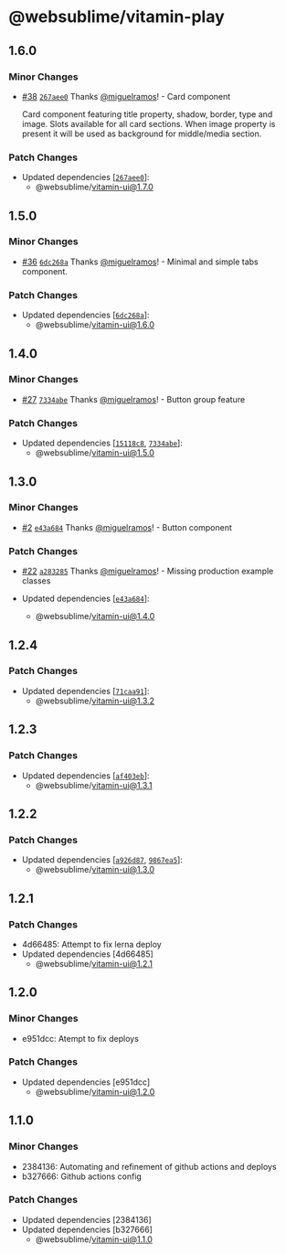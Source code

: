 # @websublime/vitamin-play

## 1.6.0

### Minor Changes

- [#38](https://github.com/websublime/vitamin/pull/38) [`267aee0`](https://github.com/websublime/vitamin/commit/267aee0d902a90822565b1426b3dd83977877c14) Thanks [@miguelramos](https://github.com/miguelramos)! - Card component

  Card component featuring title property, shadow, border, type and image. Slots available for all card sections. When image property is present it will be used as background for middle/media section.

### Patch Changes

- Updated dependencies [[`267aee0`](https://github.com/websublime/vitamin/commit/267aee0d902a90822565b1426b3dd83977877c14)]:
  - @websublime/vitamin-ui@1.7.0

## 1.5.0

### Minor Changes

- [#36](https://github.com/websublime/vitamin/pull/36) [`6dc268a`](https://github.com/websublime/vitamin/commit/6dc268ac9d9094535db1a876ec2d6c2d0e299b34) Thanks [@miguelramos](https://github.com/miguelramos)! - Minimal and simple tabs component.

### Patch Changes

- Updated dependencies [[`6dc268a`](https://github.com/websublime/vitamin/commit/6dc268ac9d9094535db1a876ec2d6c2d0e299b34)]:
  - @websublime/vitamin-ui@1.6.0

## 1.4.0

### Minor Changes

- [#27](https://github.com/websublime/vitamin/pull/27) [`7334abe`](https://github.com/websublime/vitamin/commit/7334abe3df134a6274bcfece4123f482af18bd8f) Thanks [@miguelramos](https://github.com/miguelramos)! - Button group feature

### Patch Changes

- Updated dependencies [[`15118c8`](https://github.com/websublime/vitamin/commit/15118c8447d520df17274d5c35a026b8e2fd9701), [`7334abe`](https://github.com/websublime/vitamin/commit/7334abe3df134a6274bcfece4123f482af18bd8f)]:
  - @websublime/vitamin-ui@1.5.0

## 1.3.0

### Minor Changes

- [#2](https://github.com/websublime/vitamin/pull/2) [`e43a684`](https://github.com/websublime/vitamin/commit/e43a6847c5e3674ebe4ba1fcc54547b0854179a3) Thanks [@miguelramos](https://github.com/miguelramos)! - Button component

### Patch Changes

- [#22](https://github.com/websublime/vitamin/pull/22) [`a283285`](https://github.com/websublime/vitamin/commit/a283285dfcc1070803745295b4a38728d005351d) Thanks [@miguelramos](https://github.com/miguelramos)! - Missing production example classes

- Updated dependencies [[`e43a684`](https://github.com/websublime/vitamin/commit/e43a6847c5e3674ebe4ba1fcc54547b0854179a3)]:
  - @websublime/vitamin-ui@1.4.0

## 1.2.4

### Patch Changes

- Updated dependencies [[`71caa91`](https://github.com/websublime/vitamin/commit/71caa91e8156cc0060e3f3d86b806bef645954fe)]:
  - @websublime/vitamin-ui@1.3.2

## 1.2.3

### Patch Changes

- Updated dependencies [[`af403eb`](https://github.com/websublime/vitamin/commit/af403ebe7c6eef572417892ea909d92ca3fec976)]:
  - @websublime/vitamin-ui@1.3.1

## 1.2.2

### Patch Changes

- Updated dependencies [[`a926d87`](https://github.com/websublime/vitamin/commit/a926d875fceb10f215c20c760e6ec0cde2b5b338), [`9867ea5`](https://github.com/websublime/vitamin/commit/9867ea59e3bf54ca1573bd6a64c962c25e7447d7)]:
  - @websublime/vitamin-ui@1.3.0

## 1.2.1

### Patch Changes

- 4d66485: Attempt to fix lerna deploy
- Updated dependencies [4d66485]
  - @websublime/vitamin-ui@1.2.1

## 1.2.0

### Minor Changes

- e951dcc: Atempt to fix deploys

### Patch Changes

- Updated dependencies [e951dcc]
  - @websublime/vitamin-ui@1.2.0

## 1.1.0

### Minor Changes

- 2384136: Automating and refinement of github actions and deploys
- b327666: Github actions config

### Patch Changes

- Updated dependencies [2384136]
- Updated dependencies [b327666]
  - @websublime/vitamin-ui@1.1.0
